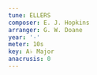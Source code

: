 ```yaml
---
tune: ELLERS
composer: E. J. Hopkins
arranger: G. W. Doane
year: '-'
meter: 10s
key: A♭ Major
anacrusis: 0
---
```

